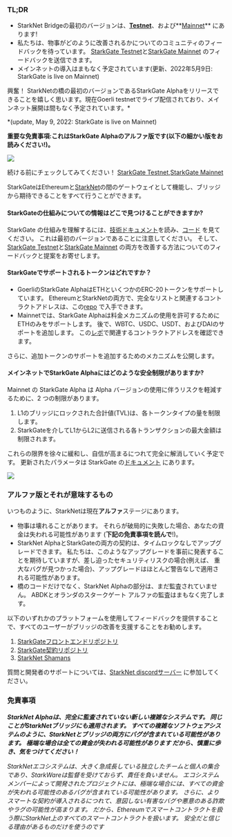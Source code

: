 ### TL;DR

* StarkNet Bridgeの最初のバージョンは、**[Testnet](https://goerli.starkgate.starknet.io/)**、および**[Mainnet](https://starkgate.starknet.io/)** にあります!
* 私たちは、物事がどのように改善されるかについてのコミュニティのフィードバックを待っています。 [StarkGate Testnet](https://forms.reform.app/starkware/StarkGate_Feedback/yhyalh)と[StarkGate Mainnet](https://forms.reform.app/TeRuSp/StarkGate-Feedback-Mainnet/bcoscx) のフィードバックを送信できます。
* メインネットの導入はまもなく予定されています(更新、2022年5月9日: StarkGate is live on Mainnet)

興奮！ StarkNetの橋の最初のバージョンであるStarkGate Alphaをリリースできることを嬉しく思います。現在Goerli testnetでライブ配信されており、メインネット展開は間もなく予定されています。*

\*(update, May 9, 2022: StarkGate is live on Mainnet)

**重要な免責事項:これはStarkGate Alphaのアルファ版です(以下の細かい版をお読みください!)。**

![](/assets/starkgate_01.png)

続ける前にチェックしてみてください！ [StarkGate Testnet](https://goerli.starkgate.starknet.io/),[StarkGate Mainnet](https://starkgate.starknet.io/)

StarkGateはEthereumと[StarkNet](https://starknet.io/)の間のゲートウェイとして機能し、ブリッジから期待できることをすべて行うことができます。

#### **StarkGateの仕組みについての情報はどこで見つけることができますか?**

StarkGate の仕組みを理解するには、[技術ドキュメント](https://docs.starknet.io/docs/L1%3C%3EL2%20Communication/token-bridge)を読み、[コード](https://github.com/starkware-libs/starkgate-contracts/tree/main/src/starkware/starknet/apps/starkgate) を見てください。 これは最初のバージョンであることに注意してください。 そして、[StarkGate Testnet](https://forms.reform.app/starkware/StarkGate_Feedback/yhyalh)と[StarkGate Mainnet](https://forms.reform.app/TeRuSp/StarkGate-Feedback-Mainnet/bcoscx) の両方を改善する方法についてのフィードバックと提案をお寄せします。

#### **StarkGateでサポートされるトークンはどれですか？**

* GoerliのStarkGate AlphaはETHといくつかのERC-20トークンをサポートしています。 EthereumとStarkNetの両方で、完全なリストと関連するコントラクトアドレスは、この[repo](https://github.com/starkware-libs/starknet-addresses) で入手できます。
* Mainnetでは、StarkGate Alphaは料金メカニズムの使用を許可するためにETHのみをサポートします。 後で、WBTC、USDC、USDT、およびDAIのサポートを追加します。 この[レポ](https://github.com/starkware-libs/starknet-addresses/blob/master/bridged_tokens/mainnet.json)で関連するコントラクトアドレスを確認できます。

さらに、追加トークンのサポートを追加するためのメカニズムを公開します。

#### **メインネットでStarkGate Alphaにはどのような安全制限がありますか?**

Mainnet の StarkGate Alpha は Alpha バージョンの使用に伴うリスクを軽減するために、2 つの制限があります。

1. L1のブリッジにロックされた合計値(TVL)は、各トークンタイプの量を制限します。
2. StarkGateを介してL1からL2に送信される各トランザクションの最大金額は制限されます。

これらの限界を徐々に緩和し、自信が高まるにつれて完全に解消していく予定です。 更新されたパラメータは StarkGate の[ドキュメント](https://docs.starknet.io/docs/L1%3C%3EL2%20Communication/token-bridge) にあります。

![](/assets/starkgate_02.png)

### アルファ版とそれが意味するもの

いつものように、StarkNetは現在**アルファ**ステージにあります。

* 物事は壊れることがあります。 それらが破局的に失敗した場合、あなたの資金は失われる可能性があります (**下記の免責事項を読んで**!)。
* StarkNet AlphaとStarkGateの両方の契約は、タイムロックなしでアップグレードできます。 私たちは、このようなアップグレードを事前に発表することを期待していますが、差し迫ったセキュリティリスクの場合(例えば、 重大なバグが見つかった場合)、アップグレードはほとんど警告なしで適用される可能性があります。
* 橋のコードだけでなく、StarkNet Alphaの部分は、まだ監査されていません。 ABDKとオランダのスタークゲート アルファの監査はまもなく完了します。

以下のいずれかのプラットフォームを使用してフィードバックを提供することで、すべてのユーザーがブリッジの改善を支援することをお勧めします。

1. [StarkGateフロントエンドリポジトリ](https://github.com/starkware-libs/starkgate-frontend)
2. [StarkGate契約リポジトリ](https://github.com/starkware-libs/starkgate-contracts/tree/main/src/starkware/starknet/apps/starkgate)
3. [StarkNet Shamans](http://community.starknet.io/)

質問と開発者のサポートについては、[StarkNet discordサーバー](https://discord.gg/uJ9HZTUk2Y) に参加してください。

### 免責事項

***StarkNet Alphaは、完全に監査されていない新しい複雑なシステムです。 同じことがStarkNetブリッジにも適用されます。 すべての複雑なソフトウェアシステムのように、StarkNetとブリッジの両方にバグが含まれている可能性があります。 極端な場合は全ての資金が失われる可能性があります だから、***慎重に歩き、気をつけてください！******

*StarkNetエコシステムは、大きく急成長している独立したチームと個人の集合であり、StarkWareは監督を受けておらず、責任を負いません。 エコシステムメンバーによって開発されたプロジェクトには、極端な場合には、すべての資金が失われる可能性のあるバグが含まれている可能性があります。 さらに、よりスマートな契約が導入されるにつれて、意図しない有害なバグや悪意のある詐欺やラグの可能性が高まります。 だから、Ethereumでスマートコントラクトを扱う際にStarkNet上のすべてのスマートコントラクトを扱います。 安全だと信じる理由があるものだけを使うのです*